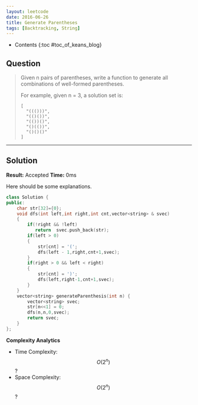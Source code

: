 ```yaml
---
layout: leetcode
date: 2016-06-26
title: Generate Parentheses
tags: [Backtracking, String]
---
```


* Contents
{:toc #toc_of_keans_blog}

## Question

> Given n pairs of parentheses, write a function to generate all combinations of well-formed parentheses.
>
> For example, given n = 3, a solution set is:
>
>     [
>       "((()))",
>       "(()())",
>       "(())()",
>       "()(())",
>       "()()()"
>     ]
>
>     

***

## Solution

**Result:** Accepted **Time:** 0ms

Here should be some explanations.

```cpp
class Solution {
public:
    char str[32]={0};
    void dfs(int left,int right,int cnt,vector<string> & svec)
    {
        if(!right && !left)
           return  svec.push_back(str);
        if(left > 0)
        {
            str[cnt] = '(';
            dfs(left - 1,right,cnt+1,svec);
        }
        if(right > 0 && left < right)
        {
            str[cnt] = ')';
            dfs(left,right-1,cnt+1,svec);
        }
    }
    vector<string> generateParenthesis(int n) {
        vector<string> svec;
        str[n<<1] = 0;
        dfs(n,n,0,svec);
        return svec;
    }
};

```

**Complexity Analytics**

- Time Complexity: $$O(2^n)$$?
- Space Complexity: $$O(2^n)$$?
